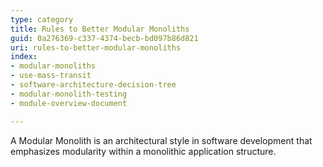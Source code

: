 ```yaml
---
type: category
title: Rules to Better Modular Monoliths
guid: 0a276369-c337-4374-becb-bd097b86d821
uri: rules-to-better-modular-monoliths
index:
- modular-monoliths
- use-mass-transit
- software-architecture-decision-tree
- modular-monolith-testing
- module-overview-document

---
```


A Modular Monolith is an architectural style in software development that emphasizes modularity within a monolithic application structure.
